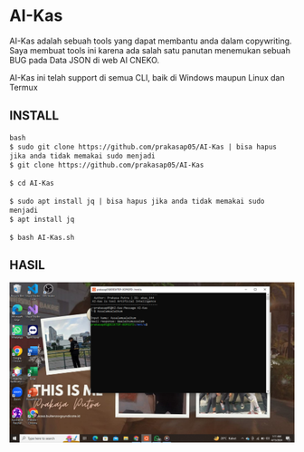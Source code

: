 # AI-Kas
AI-Kas adalah sebuah tools yang dapat membantu anda dalam copywriting. Saya membuat tools ini karena ada salah satu panutan menemukan sebuah BUG pada Data JSON di web AI CNEKO.

AI-Kas ini telah support di semua CLI, baik di Windows maupun Linux dan Termux
## INSTALL
```
bash
$ sudo git clone https://github.com/prakasap05/AI-Kas | bisa hapus jika anda tidak memakai sudo menjadi
$ git clone https://github.com/prakasap05/AI-Kas

$ cd AI-Kas

$ sudo apt install jq | bisa hapus jika anda tidak memakai sudo menjadi
$ apt install jq

$ bash AI-Kas.sh
```

## HASIL
![Logo Project](https://github.com/prakasap05/AI-Kas/blob/main/Screenshot%20(124).png)
